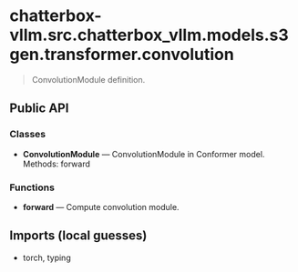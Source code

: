 # chatterbox-vllm.src.chatterbox_vllm.models.s3gen.transformer.convolution

> ConvolutionModule definition.

## Public API

### Classes
- **ConvolutionModule** — ConvolutionModule in Conformer model.  
  Methods: forward

### Functions
- **forward** — Compute convolution module.

## Imports (local guesses)
- torch, typing